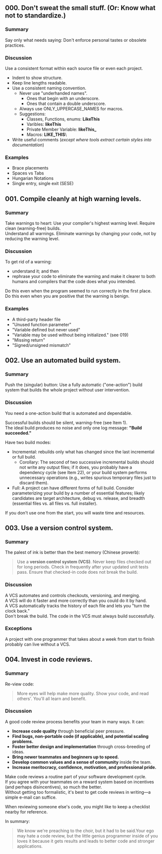 ## 000. Don't sweat the small stuff. (Or: Know what not to standardize.)
### Summary
Say only what needs saying: Don't enforce personal tastes or obsolete practices.

### Discussion
Use a consistent format within each source file or even each project.<br>
* Indent to show structure.
* Keep line lengths readable.
* Use a consistent naming convention.
    * Never use "underhanded names".
        * Ones that begin with an underscore.
        * Ones that contain a double underscore.
    * Always use ONLY_UPPERCASE_NAMES for macros.
    * Suggestions:
        * Classes, Functions, enums: **LikeThis**
        * Varibles: **likeThis**
        * Private Member Variable: **likeThis_**
        * Macros: **LIKE_THIS**\
* Write useful comments (*except where tools extract certain styles into documentation*)

### Examples
* Brace placements
* Spaces vs Tabs
* Hungarian Notations
* Single entry, single exit (SESE)

## 001. Compile cleanly at high warning levels.
### Summary
Take warnings to heart: Use your compiler's highest warning level. Require clean
(warning-free) builds.<br>Understand all warnings. Eliminate warnings by changing
your code, not by reducing the warning level.

### Discussion

To get rid of a warning:
* understand it; and then
* rephrase your code to eliminate
the warning and make it clearer to both humans and compilers that the code does what you intended.

Do this even when the program seemed to run correctly in the first place. Do this even when you are positive that the warning is benign.

### Examples
* A third-party header file
* "Unused function parameter"
* "Variable defined but never used"
* "Variable may be used without being initialized." (see 019)
* "Missing return"
* "Signed/unsigned mismatch"

## 002. Use an automated build system.
### Summary
Push the (singular) button: Use a fully automatic ("one-action") build system that builds the whole project without user intervention.

### Discussion
You need a one-action build that is automated and dependable.

Successful builds should be silent, warning-free (see Item 1).<br>
The ideal build produces no noise and only one log message: **"Build succeeded."**

Have two build modes:
* Incremental: rebuilds only what has changed since the last incremental or full build.
    * Corollary: The second of two successive incremental builds should not write any output files; if it does, you probably have a dependency cycle (see Item 22), or your build system performs unnecessary operations (e.g., writes spurious temporary files just to discard them).
* Full: A project can have different forms of full build. Consider parameterizing your build by a number of essential features; likely candidates are target architecture, debug vs. release, and breadth (essential files vs. all files vs. full installer).

If you don't use one from the start, you will waste time and resources.

## 003. Use a version control system.

### Summary
The palest of ink is better than the best memory (Chinese proverb):<br>
> Use a **version control system (VCS)**. Never keep files checked out for long periods. Check in frequently after your updated unit tests pass. Ensure that checked-in code does not break the build.

### Discussion
A VCS automates and controls checkouts, versioning, and merging.<br>
A VCS will do it faster and more correctly than you could do it by hand.<br>
A VCS automatically tracks the history of each file and lets you "turn the clock back."<br>
Don't break the build. The code in the VCS must always build successfully.

### Exceptions
A project with one programmer that takes about a week from start to finish probably can live without a VCS.

## 004. Invest in code reviews.

### Summary
Re-view code:
> More eyes will help make more quality. Show your code, and read
others'. You'll all learn and benefit.

### Discussion
A good code review process benefits your team in many ways. It can:
* **Increase code quality** through beneficial peer pressure.
* **Find bugs, non-portable code (if applicable), and potential scaling problems.**
* **Foster better design and implementation** through cross-breeding of ideas.
* **Bring newer teammates and beginners up to speed.**
* **Develop common values and a sense of community** inside the team.
* **Increase meritocracy, confidence, motivation, and professional pride.**

Make code reviews a routine part of your software development cycle.<br>
If you agree with your teammates on a reward system based on incentives (and perhaps disincentives), so much the better.<br>
Without getting too formalistic, it's best to get code reviews in writing—a simple e-mail can suffice.<br>

When reviewing someone else's code, you might like to keep a checklist nearby for reference.<br>

In summary:
> We know we're preaching to the choir, but it had to be said.Your ego may hate a code review, but the little genius programmer inside of you loves it because it gets results and leads to better code and stronger applications.